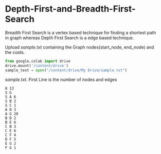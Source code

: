 # Depth-First-and-Breadth-First-Search
Breadth First Search is a vertex based technique for finding a shortest path in graph whereas Depth First Search is a edge based technique.


Upload <i>sample.txt</i> containing the Graph nodes(start_node, end_node) and the costs.
``` python
from google.colab import drive
drive.mount('/content/drive')
sample_text = open("/content/drive/My Drive/sample.txt")
```
<i>sample.txt</i>. First Line is the number of nodes and edges
```
8 13
S G
S A 6
S B 2
S C 1
A D 3
A G 20
B D 2
B E 6
C B 3
C E 6
C F 4
D F 5
E G 2
F G 1
```
